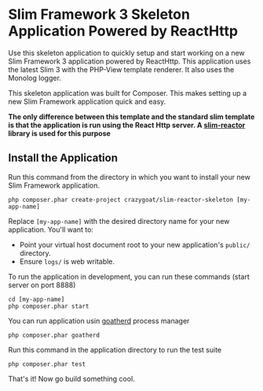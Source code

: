 # Slim Framework 3 Skeleton Application Powered by ReactHttp

Use this skeleton application to quickly setup and start working on a new Slim Framework 3 application powered by ReactHttp. 
This application uses the latest Slim 3 with the PHP-View template renderer. It also uses the Monolog logger.

This skeleton application was built for Composer. This makes setting up a new Slim Framework application quick and easy.

**The only difference between this template and the standard slim template is that the application is run using the React Http server. 
A [slim-reactor](https://github.com/crazy-goat/slim-reactor) library is used for this purpose**

## Install the Application

Run this command from the directory in which you want to install your new Slim Framework application.

    php composer.phar create-project crazygoat/slim-reactor-skeleton [my-app-name]

Replace `[my-app-name]` with the desired directory name for your new application. You'll want to:

* Point your virtual host document root to your new application's `public/` directory.
* Ensure `logs/` is web writable.

To run the application in development, you can run these commands (start server on port 8888)

	cd [my-app-name]
	php composer.phar start

You can run application usin [goatherd](https://github.com/crazy-goat/goatherd) process manager 

	php composer.phar goatherd

Run this command in the application directory to run the test suite

	php composer.phar test

That's it! Now go build something cool.
